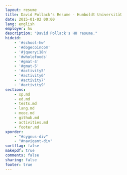 ```yaml
---
layout: resume
title: David Pollack's Resume - Humboldt Universität
date: 2015-01-02 00:00
lang: english
employer: hu
description: "David Pollack's HU resume."
hideid:
    - '#school-hw'
    - '#dogecoincom'
    - '#jqueryi18n'
    - '#wholefoods'
    - '#gmat-4'
    - '#gmat-5'
    - '#activity5'
    - '#activity6'
    - '#activity7'
    - '#activity9'
sections:
    - xp.md
    - ed.md
    - tests.md
    - lang.md
    - mooc.md
    - github.md
    - activities.md
    - footer.md
xporder:
    - "#cygnus-div"
    - "#navigant-div"
sortflag: false
makepdf: true
comments: false
sharing: false
footer: true
---
```

